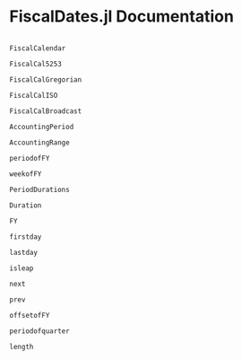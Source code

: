 # FiscalDates.jl Documentation

```@contents
```


```@docs
FiscalCalendar
```

```@docs
FiscalCal5253
```

```@docs
FiscalCalGregorian
```

```@docs
FiscalCalISO
```

```@docs
FiscalCalBroadcast
```

```@docs
AccountingPeriod
```

```@docs
AccountingRange
```

```@docs
periodofFY
```

```@docs
weekofFY
```


```@docs
PeriodDurations
```

```@docs
Duration
```

```@docs
FY
```

```@docs
firstday
```

```@docs
lastday
```

```@docs
isleap
```

```@docs
next
```

```@docs
prev
```

```@docs
offsetofFY
```

```@docs
periodofquarter
```

```@docs
length
```

```@index
```

